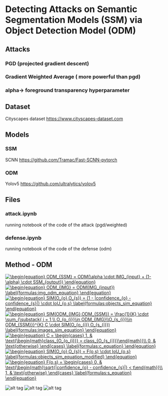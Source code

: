 # Detecting Attacks on Semantic Segmentation Models (SSM) via Object Detection Model (ODM)
## Attacks
### PGD (projected gradient descent)
### Gradient Weighted Average ( more powerful than pgd)

### alpha-> foreground transparency hyperparameter

## Dataset
Cityscapes dataset
<a> https://www.cityscapes-dataset.com </a>
## Models
### SSM
SCNN <a>https://github.com/Tramac/Fast-SCNN-pytorch</a>
### ODM
Yolov5 <a>https://github.com/ultralytics/yolov5</a>

## Files
### attack.ipynb
running notebook of the code of the attack (pgd/weighted)
### defense.ipynb
running notebook of the code of the defense (odm)

## Method - ODM
<a href="https://www.codecogs.com/eqnedit.php?latex=\begin{equation}&space;ODM_{SSM}&space;=&space;ODM(\alpha&space;\cdot&space;IMG_{input}&space;&plus;&space;(1-\alpha)&space;\cdot&space;SSM_{output})&space;\end{equation}" target="_blank"><img src="https://latex.codecogs.com/svg.latex?\begin{equation}&space;ODM_{SSM}&space;=&space;ODM(\alpha&space;\cdot&space;IMG_{input}&space;&plus;&space;(1-\alpha)&space;\cdot&space;SSM_{output})&space;\end{equation}" title="\begin{equation} ODM_{SSM} = ODM(\alpha \cdot IMG_{input} + (1-\alpha) \cdot SSM_{output}) \end{equation}" /></a> <br>
<a href="https://www.codecogs.com/eqnedit.php?latex=\begin{equation}&space;ODM_{IMG}&space;=&space;ODM(IMG_{input})&space;\label{formulas:img_odm_equation}&space;\end{equation}" target="_blank"><img src="https://latex.codecogs.com/svg.latex?\begin{equation}&space;ODM_{IMG}&space;=&space;ODM(IMG_{input})&space;\label{formulas:img_odm_equation}&space;\end{equation}" title="\begin{equation} ODM_{IMG} = ODM(IMG_{input}) \label{formulas:img_odm_equation} \end{equation}" /></a> <br>
<a href="https://www.codecogs.com/eqnedit.php?latex=\begin{equation}&space;SIM(O_{o},O_{s})&space;=&space;(1&space;-&space;|confidence_{o}&space;-&space;confidence_{s}|)&space;\cdot&space;IoU_{o,s}&space;\label{formulas:objects_sim_equation}&space;\end{equation}" target="_blank"><img src="https://latex.codecogs.com/svg.latex?\begin{equation}&space;SIM(O_{o},O_{s})&space;=&space;(1&space;-&space;|confidence_{o}&space;-&space;confidence_{s}|)&space;\cdot&space;IoU_{o,s}&space;\label{formulas:objects_sim_equation}&space;\end{equation}" title="\begin{equation} SIM(O_{o},O_{s}) = (1 - |confidence_{o} - confidence_{s}|) \cdot IoU_{o,s} \label{formulas:objects_sim_equation} \end{equation}" /></a><br>
<a href="https://www.codecogs.com/eqnedit.php?latex=\begin{equation}&space;SIM(ODM_{IMG},ODM_{SSM})&space;=&space;\frac{1}{K}&space;\cdot&space;\sum_{\substack{&space;i&space;=&space;1&space;\\&space;O_{o_{i}}\in&space;ODM_{IMG}\\O_{s_{i}}\in&space;ODM_{SSM}}}^{K}&space;C&space;\cdot&space;SIM(O_{o_{i}},O_{s_{i}})&space;\label{formulas:images_sim_equation}&space;\end{equation}" target="_blank"><img src="https://latex.codecogs.com/svg.latex?\begin{equation}&space;SIM(ODM_{IMG},ODM_{SSM})&space;=&space;\frac{1}{K}&space;\cdot&space;\sum_{\substack{&space;i&space;=&space;1&space;\\&space;O_{o_{i}}\in&space;ODM_{IMG}\\O_{s_{i}}\in&space;ODM_{SSM}}}^{K}&space;C&space;\cdot&space;SIM(O_{o_{i}},O_{s_{i}})&space;\label{formulas:images_sim_equation}&space;\end{equation}" title="\begin{equation} SIM(ODM_{IMG},ODM_{SSM}) = \frac{1}{K} \cdot \sum_{\substack{ i = 1 \\ O_{o_{i}}\in ODM_{IMG}\\O_{s_{i}}\in ODM_{SSM}}}^{K} C \cdot SIM(O_{o_{i}},O_{s_{i}}) \label{formulas:images_sim_equation} \end{equation}" /></a><br>
<a href="https://www.codecogs.com/eqnedit.php?latex=\begin{equation}&space;C&space;=&space;\begin{cases}&space;1,&space;&&space;\text{\begin{math}class_{O_{o_{i}}}&space;=&space;class_{O_{s_{i}}}\end{math}}\\&space;0,&space;&&space;\text{otherwise}&space;\end{cases}&space;\label{formulas:c_equation}&space;\end{equation}" target="_blank"><img src="https://latex.codecogs.com/svg.latex?\begin{equation}&space;C&space;=&space;\begin{cases}&space;1,&space;&&space;\text{\begin{math}class_{O_{o_{i}}}&space;=&space;class_{O_{s_{i}}}\end{math}}\\&space;0,&space;&&space;\text{otherwise}&space;\end{cases}&space;\label{formulas:c_equation}&space;\end{equation}" title="\begin{equation} C = \begin{cases} 1, & \text{\begin{math}class_{O_{o_{i}}} = class_{O_{s_{i}}}\end{math}}\\ 0, & \text{otherwise} \end{cases} \label{formulas:c_equation} \end{equation}" /></a><br>
<a href="https://www.codecogs.com/eqnedit.php?latex=\begin{equation}&space;SIM(O_{o},O_{s})&space;=&space;F(o,s)&space;\cdot&space;IoU_{o,s}&space;\label{formulas:objects_sim_equation_modified}&space;\end{equation}" target="_blank"><img src="https://latex.codecogs.com/svg.latex?\begin{equation}&space;SIM(O_{o},O_{s})&space;=&space;F(o,s)&space;\cdot&space;IoU_{o,s}&space;\label{formulas:objects_sim_equation_modified}&space;\end{equation}" title="\begin{equation} SIM(O_{o},O_{s}) = F(o,s) \cdot IoU_{o,s} \label{formulas:objects_sim_equation_modified} \end{equation}" /></a><br>
<a href="https://www.codecogs.com/eqnedit.php?latex=\begin{equation}&space;F(o,s)&space;=&space;\begin{cases}&space;0,&space;&&space;\text{\begin{math}\sqrt{|confidence_{o}&space;-&space;confidence_{s}|}&space;<&space;t\end{math}}\\&space;1,&space;&&space;\text{otherwise}&space;\end{cases}&space;\label{formulas:s_equation}&space;\end{equation}" target="_blank"><img src="https://latex.codecogs.com/svg.latex?\begin{equation}&space;F(o,s)&space;=&space;\begin{cases}&space;0,&space;&&space;\text{\begin{math}\sqrt{|confidence_{o}&space;-&space;confidence_{s}|}&space;<&space;t\end{math}}\\&space;1,&space;&&space;\text{otherwise}&space;\end{cases}&space;\label{formulas:s_equation}&space;\end{equation}" title="\begin{equation} F(o,s) = \begin{cases} 0, & \text{\begin{math}\sqrt{|confidence_{o} - confidence_{s}|} < t\end{math}}\\ 1, & \text{otherwise} \end{cases} \label{formulas:s_equation} \end{equation}" /></a>

![alt tag](https://github.com/orel1212/MyWorks/blob/main/Deep%20Learning/SSMODM/%E2%80%8F%E2%80%8Falpha.PNG)
![alt tag](https://github.com/orel1212/MyWorks/blob/main/Deep%20Learning/SSMODM/%E2%80%8F%E2%80%8Fod_on_image.PNG)
![alt tag](https://github.com/orel1212/MyWorks/blob/main/Deep%20Learning/SSMODM/%E2%80%8F%E2%80%8Fexamples.PNG)
